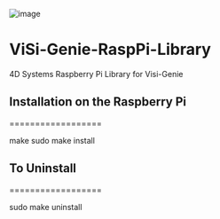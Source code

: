 ![image](http://www.4dsystems.com.au/imagenes/header.png)

ViSi-Genie-RaspPi-Library
====================

4D Systems Raspberry Pi Library for Visi-Genie


## Installation on the Raspberry Pi
==================

  make
  sudo make install

## To Uninstall
==================

  sudo make uninstall

